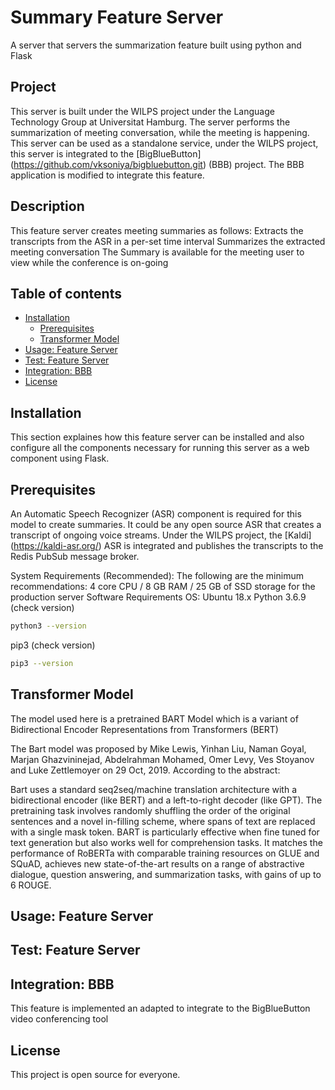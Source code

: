 # Summary Feature Server 
A server that servers the summarization feature built using python and Flask

## Project
This server is built under the WILPS project under the Language Technology Group at Universitat Hamburg. The server performs the summarization of meeting conversation, while the meeting is happening. This server can be used as a standalone service, under the WILPS project, this server is integrated to the [BigBlueButton] (https://github.com/vksoniya/bigbluebutton.git) (BBB) project. The BBB application is modified to integrate this feature. 

## Description
This feature server creates meeting summaries as follows:
    Extracts the transcripts from the ASR in a per-set time interval
    Summarizes the extracted meeting conversation
    The Summary is available for the meeting user to view while the conference is on-going

## Table of contents

* [Installation](#installation)
  * [Prerequisites](#prerequisites)
  * [Transformer Model](#transformer-model)
* [Usage: Feature Server](#usage:-feature-server)
* [Test: Feature Server](#test:-feature-server)
* [Integration: BBB](#integration:-bbb)
* [License](#license)


## Installation
This section explaines how this feature server can be installed and also configure all the components necessary for running this server as a web component using Flask. 


## Prerequisites
An Automatic Speech Recognizer (ASR) component is required for this model to create summaries. It could be any open source ASR that creates a transcript of ongoing voice streams. 
Under the WILPS project, the [Kaldi] (https://kaldi-asr.org/) ASR is integrated and publishes the transcripts to the Redis PubSub message broker. 

System Requirements (Recommended):
The following are the minimum recommendations:
4 core CPU / 8 GB RAM / 25 GB of SSD storage for the production server 
Software Requirements
OS: Ubuntu 18.x
Python 3.6.9 (check version)
```sh
python3 --version
```

pip3 (check version)
```sh
pip3 --version
```

## Transformer Model
The model used here is a pretrained BART Model which is a variant of Bidirectional Encoder Representations from Transformers (BERT) 

The Bart model was proposed by Mike Lewis, Yinhan Liu, Naman Goyal, Marjan Ghazvininejad, Abdelrahman Mohamed, Omer Levy, Ves Stoyanov and Luke Zettlemoyer on 29 Oct, 2019. According to the abstract:

Bart uses a standard seq2seq/machine translation architecture with a bidirectional encoder (like BERT) and a left-to-right decoder (like GPT).
The pretraining task involves randomly shuffling the order of the original sentences and a novel in-filling scheme, where spans of text are replaced with a single mask token.
BART is particularly effective when fine tuned for text generation but also works well for comprehension tasks. It matches the performance of RoBERTa with comparable training resources on GLUE and SQuAD, achieves new state-of-the-art results on a range of abstractive dialogue, question answering, and summarization tasks, with gains of up to 6 ROUGE.


## Usage: Feature Server
## Test: Feature Server

## Integration: BBB
This feature is implemented an adapted to integrate to the BigBlueButton video conferencing tool 

## License

This project is open source for everyone. 

